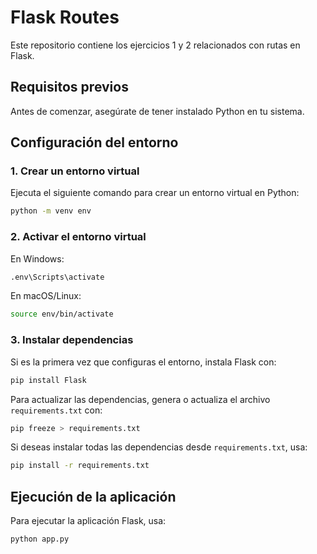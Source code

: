 # Flask Routes

Este repositorio contiene los ejercicios 1 y 2 relacionados con rutas en Flask.

## Requisitos previos
Antes de comenzar, asegúrate de tener instalado Python en tu sistema.

## Configuración del entorno
### 1. Crear un entorno virtual
Ejecuta el siguiente comando para crear un entorno virtual en Python:
```bash
python -m venv env
```

### 2. Activar el entorno virtual
En Windows:
```bash
.env\Scripts\activate
```
En macOS/Linux:
```bash
source env/bin/activate
```

### 3. Instalar dependencias
Si es la primera vez que configuras el entorno, instala Flask con:
```bash
pip install Flask
```
Para actualizar las dependencias, genera o actualiza el archivo `requirements.txt` con:
```bash
pip freeze > requirements.txt
```
Si deseas instalar todas las dependencias desde `requirements.txt`, usa:
```bash
pip install -r requirements.txt
```

## Ejecución de la aplicación
Para ejecutar la aplicación Flask, usa:
```bash
python app.py
```

